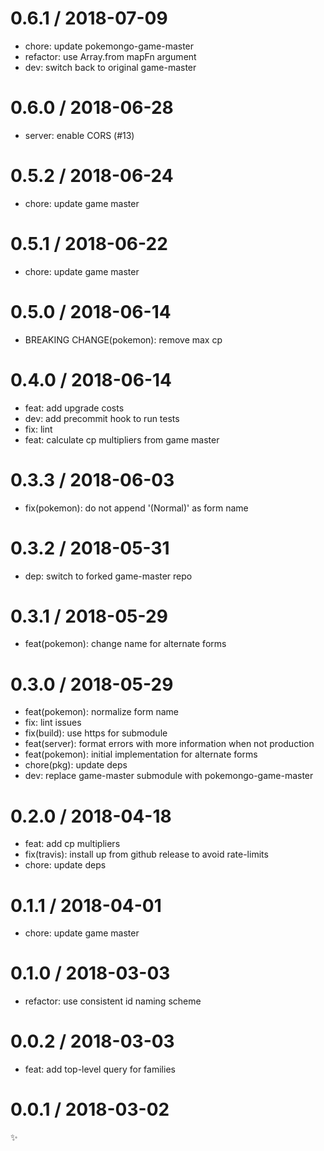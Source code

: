 
0.6.1 / 2018-07-09
==================

  * chore: update pokemongo-game-master
  * refactor: use Array.from mapFn argument
  * dev: switch back to original game-master

0.6.0 / 2018-06-28
==================

  * server: enable CORS (#13)

0.5.2 / 2018-06-24
==================

  * chore: update game master

0.5.1 / 2018-06-22
==================

  * chore: update game master

0.5.0 / 2018-06-14
==================

  * BREAKING CHANGE(pokemon): remove max cp

0.4.0 / 2018-06-14
==================

  * feat: add upgrade costs
  * dev: add precommit hook to run tests
  * fix: lint
  * feat: calculate cp multipliers from game master

0.3.3 / 2018-06-03
==================

  * fix(pokemon): do not append '(Normal)' as form name

0.3.2 / 2018-05-31
==================

  * dep: switch to forked game-master repo

0.3.1 / 2018-05-29
==================

  * feat(pokemon): change name for alternate forms

0.3.0 / 2018-05-29
==================

  * feat(pokemon): normalize form name
  * fix: lint issues
  * fix(build): use https for submodule
  * feat(server): format errors with more information when not production
  * feat(pokemon): initial implementation for alternate forms
  * chore(pkg): update deps
  * dev: replace game-master submodule with pokemongo-game-master

0.2.0 / 2018-04-18
==================

  * feat: add cp multipliers
  * fix(travis): install up from github release to avoid rate-limits
  * chore: update deps

0.1.1 / 2018-04-01
==================

  * chore: update game master

0.1.0 / 2018-03-03
==================

  * refactor: use consistent id naming scheme

0.0.2 / 2018-03-03
==================

  * feat: add top-level query for families

0.0.1 / 2018-03-02
==================

:sparkles:
